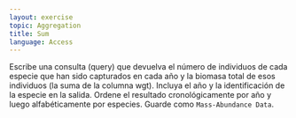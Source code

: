 ```yaml
---
layout: exercise
topic: Aggregation
title: Sum
language: Access
---
```


Escribe una consulta (query) que devuelva el número de individuos de cada especie que han sido
capturados en cada año y la biomasa total de esos individuos (la
suma de la columna wgt). Incluya el año y la identificación de la especie en la salida.
Ordene el resultado cronológicamente por año y luego alfabéticamente por
especies. Guarde como `Mass-Abundance Data`.